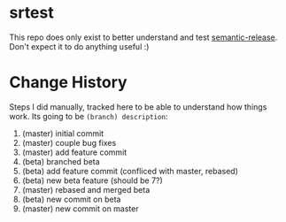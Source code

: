# srtest

This repo does only exist to better understand and test [semantic-release](https://github.com/semantic-release/semantic-release). Don't expect it to do anything useful :)

# Change History

Steps I did manually, tracked here to be able to understand how things work. Its going to be `(branch) description`:

1. (master) initial commit
2. (master) couple bug fixes
3. (master) add feature commit
4. (beta) branched beta
5. (beta) add feature commit (confliced with master, rebased)
6. (beta) new beta feature (should be 7?)
7. (master) rebased and merged beta
8. (beta) new commit on beta
9. (master) new commit on master
